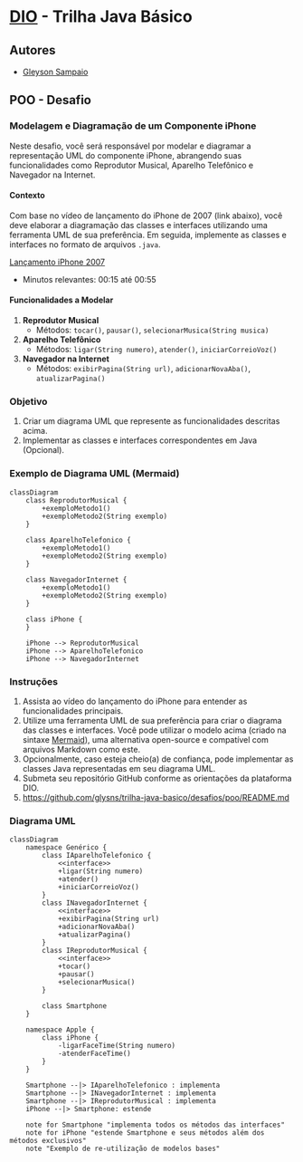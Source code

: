 # [DIO](www.dio.me) - Trilha Java Básico

## Autores
- [Gleyson Sampaio](https://github.com/glysns)

## POO - Desafio

### Modelagem e Diagramação de um Componente iPhone

Neste desafio, você será responsável por modelar e diagramar a representação UML do componente iPhone, abrangendo suas funcionalidades como Reprodutor Musical, Aparelho Telefônico e Navegador na Internet.

#### Contexto
Com base no vídeo de lançamento do iPhone de 2007 (link abaixo), você deve elaborar a diagramação das classes e interfaces utilizando uma ferramenta UML de sua preferência. Em seguida, implemente as classes e interfaces no formato de arquivos `.java`.

[Lançamento iPhone 2007](https://www.youtube.com/watch?v=9ou608QQRq8)
- Minutos relevantes: 00:15 até 00:55

#### Funcionalidades a Modelar
1. **Reprodutor Musical**
   - Métodos: `tocar()`, `pausar()`, `selecionarMusica(String musica)`
2. **Aparelho Telefônico**
   - Métodos: `ligar(String numero)`, `atender()`, `iniciarCorreioVoz()`
3. **Navegador na Internet**
   - Métodos: `exibirPagina(String url)`, `adicionarNovaAba()`, `atualizarPagina()`

### Objetivo
1. Criar um diagrama UML que represente as funcionalidades descritas acima.
2. Implementar as classes e interfaces correspondentes em Java (Opcional).

### Exemplo de Diagrama UML (Mermaid)
```mermaid
classDiagram
    class ReprodutorMusical {
        +exemploMetodo1()
        +exemploMetodo2(String exemplo)
    }

    class AparelhoTelefonico {
        +exemploMetodo1()
        +exemploMetodo2(String exemplo)
    }

    class NavegadorInternet {
        +exemploMetodo1()
        +exemploMetodo2(String exemplo)
    }

    class iPhone {
    }

    iPhone --> ReprodutorMusical
    iPhone --> AparelhoTelefonico
    iPhone --> NavegadorInternet
```

### Instruções
1. Assista ao vídeo do lançamento do iPhone para entender as funcionalidades principais.
2. Utilize uma ferramenta UML de sua preferência para criar o diagrama das classes e interfaces. Você pode utilizar o modelo acima (criado na sintaxe [Mermaid](https://mermaid.js.org/)), uma alternativa open-source e compatível com arquivos Markdown como este.
3. Opcionalmente, caso esteja cheio(a) de confiança, pode implementar as classes Java representadas em seu diagrama UML.
4. Submeta seu repositório GitHub conforme as orientações da plataforma DIO.
5. https://github.com/glysns/trilha-java-basico/desafios/poo/README.md

### Diagrama UML

```mermaid
classDiagram
    namespace Genérico {
        class IAparelhoTelefonico {
            <<interface>>
            +ligar(String numero)
            +atender()
            +iniciarCorreioVoz()
        }
        class INavegadorInternet {
            <<interface>>
            +exibirPagina(String url)
            +adicionarNovaAba()
            +atualizarPagina()
        }
        class IReprodutorMusical {
            <<interface>>
            +tocar()
            +pausar()
            +selecionarMusica()
        }

        class Smartphone
    }
    
    namespace Apple {
        class iPhone {
            -ligarFaceTime(String numero)
            -atenderFaceTime()
        }
    }

    Smartphone --|> IAparelhoTelefonico : implementa
    Smartphone --|> INavegadorInternet : implementa
    Smartphone --|> IReprodutorMusical : implementa
    iPhone --|> Smartphone: estende
    
    note for Smartphone "implementa todos os métodos das interfaces"
    note for iPhone "estende Smartphone e seus métodos além dos métodos exclusivos"
    note "Exemplo de re-utilização de modelos bases"
```

